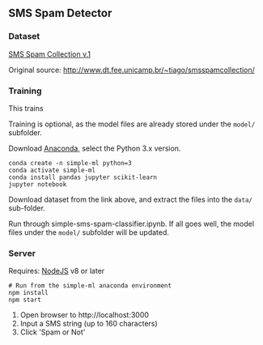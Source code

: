 ## SMS Spam Detector

### Dataset

[SMS Spam Collection v.1](https://archive.ics.uci.edu/ml/datasets/SMS+Spam+Collection)

Original source: http://www.dt.fee.unicamp.br/~tiago/smsspamcollection/ 

### Training

This trains

Training is optional, as the model files are already stored under the `model/` subfolder.

Download [Anaconda](https://www.anaconda.com/download/), select the Python 3.x version.

```
conda create -n simple-ml python=3
conda activate simple-ml
conda install pandas jupyter scikit-learn
jupyter notebook
```

Download dataset from the link above, and extract the files into the `data/` sub-folder.

Run through simple-sms-spam-classifier.ipynb. If all goes well, the model files under the `model/` subfolder will be updated.

### Server

Requires: [NodeJS](https://nodejs.org/en/download/) v8 or later

```
# Run from the simple-ml anaconda environment
npm install
npm start
```

1. Open browser to http://localhost:3000
2. Input a SMS string (up to 160 characters)
3. Click 'Spam or Not'